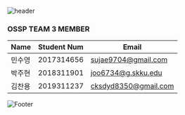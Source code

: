 ![header](https://capsule-render.vercel.app/api?type=rounded&color=auto&height=100&section=header&text=Hang-Man&fontSize=40)

### OSSP TEAM 3 MEMBER

| Name | Student Num | Email |
| -- | -- | -- |
| 민수영 | 2017314656 | sujae9704@gmail.com |
| 박주현 | 2018311901 | joo6734@g.skku.edu |
| 김찬용 | 2019311237 | cksdyd8350@gmail.com |



![Footer](https://capsule-render.vercel.app/api?type=waving&color=auto&height=200&section=footer)
